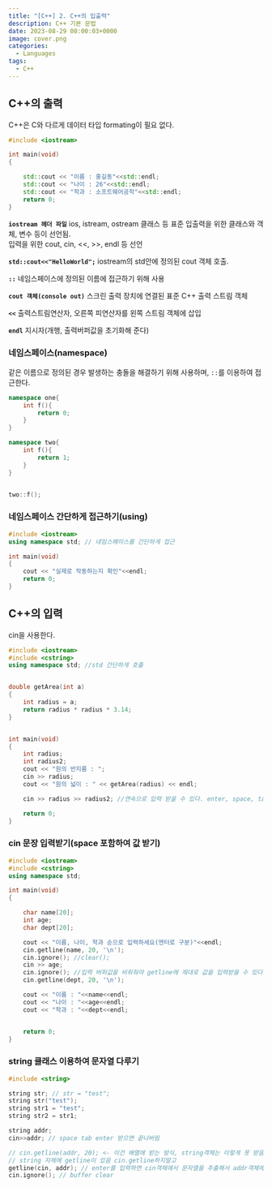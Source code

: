 ```yaml
---
title: "[C++] 2. C++의 입출력"
description: C++ 기본 문법
date: 2023-08-29 00:00:03+0000
image: cover.png
categories:
  - Languages
tags:
  - C++
---
```


## C++의 출력

C++은 C와 다르게 데이터 타입 formating이 필요 없다.

```C++
#include <iostream>

int main(void)
{

	std::cout << "이름 : 홍길동"<<std::endl;
	std::cout << "나이 : 26"<<std::endl;
	std::cout << "학과 : 소프트웨어공학"<<std::endl;
	return 0;
}
```

**`iostream 헤더 파일`** ios, istream, ostream 클래스 등 표준 입출력을 위한 클래스와 객체, 변수 등이 선언됨.  
입력을 위한 cout, cin, <<, >>, endl 등 선언

**`std::cout<<"HelloWorld";`** iostream의 std안에 정의된 cout 객체 호출.

**`::`** 네임스페이스에 정의된 이름에 접근하기 위해 사용

**`cout 객체(console out)`** 스크린 출력 장치에 연결된 표준 C++ 출력 스트림 객체

**`<<`** 출력스트림연산자, 오른쪽 피연산자를 왼쪽 스트림 객체에 삽입

**`endl`** 지시자(개행, 출력버퍼값을 초기화해 준다)

### 네임스페이스(namespace)

같은 이름으로 정의된 경우 발생하는 충돌을 해결하기 위해 사용하며, `::`를 이용하여 접근한다.

```C++
namespace one{
	int f(){
    	return 0;
    }
}

namespace two{
	int f(){
    	return 1;
    }
}


two::f();
```

### 네임스페이스 간단하게 접근하기(using)

```C++
#include <iostream>
using namespace std; // 네임스페이스를 간단하게 접근

int main(void)
{
	cout << "실제로 작동하는지 확인"<<endl;
	return 0;
}
```

## C++의 입력

cin을 사용한다.

```C++
#include <iostream>
#include <cstring>
using namespace std; //std 간단하게 호출


double getArea(int a)
{
	int radius = a;
	return radius * radius * 3.14;
}


int main(void)
{
	int radius;
	int radius2;
	cout << "원의 반지름 : ";
	cin >> radius;
	cout << "원의 넓이 : " << getArea(radius) << endl;

	cin >> radius >> radius2; //연속으로 입력 받을 수 있다. enter, space, tab 으로 구분한다.

	return 0;
}
```

### cin 문장 입력받기(space 포함하여 값 받기)

```C++
#include <iostream>
#include <cstring>
using namespace std;

int main(void)
{

	char name[20];
	int age;
	char dept[20];

	cout << "이름, 나이, 학과 순으로 입력하세요(엔터로 구분)"<<endl;
	cin.getline(name, 20, '\n');
	cin.ignore(); //clear();
	cin >> age;
	cin.ignore(); //입력 버퍼값을 비워줘야 getline에 제대로 값을 입력받을 수 있다.
	cin.getline(dept, 20, '\n');

	cout << "이름 : "<<name<<endl;
	cout << "나이 : "<<age<<endl;
	cout << "학과 : "<<dept<<endl;


	return 0;
}
```

### string 클래스 이용하여 문자열 다루기

```C++
#include <string>

string str; // str = "test";
string str("test");
string str1 = "test";
string str2 = str1;

string addr;
cin>>addr; // space tab enter 받으면 끝나버림

// cin.getline(addr, 20); <- 이건 배열에 받는 방식, string객체는 이렇게 못 받음
// string 자체에 getline이 있음 cin.getline하지말고
getline(cin, addr); // enter를 입력하면 cin객체에서 문자열을 추출해서 addr객체에 저장
cin.ignore(); // buffer clear
```

